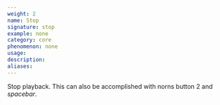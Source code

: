 ```yaml
---
weight: 2
name: Stop
signature: stop
example: none
category: core
phenomenon: none
usage: 
description: 
aliases: 
---
```

Stop playback. This can also be accomplished with norns button 2 and _spacebar_.